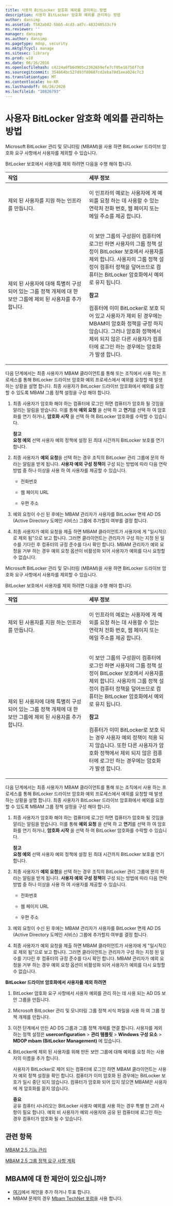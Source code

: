 ```yaml
---
title: 사용자 BitLocker 암호화 예외를 관리하는 방법
description: 사용자 BitLocker 암호화 예외를 관리하는 방법
author: dansimp
ms.assetid: f582ab82-5bb5-4cd3-ad7c-483240533cf9
ms.reviewer: ''
manager: dansimp
ms.author: dansimp
ms.pagetype: mdop, security
ms.mktglfcycl: manage
ms.sitesec: library
ms.prod: w10
ms.date: 06/16/2016
ms.openlocfilehash: c4224a0fb6d905c2362659efe7cf05e16756f7c0
ms.sourcegitcommit: 354664bc527d93f80687cd2eba70d1eea024c7c3
ms.translationtype: MT
ms.contentlocale: ko-KR
ms.lasthandoff: 06/26/2020
ms.locfileid: "10826793"
---
```

# 사용자 BitLocker 암호화 예외를 관리하는 방법


Microsoft BitLocker 관리 및 모니터링 (MBAM)을 사용 하면 BitLocker 드라이브 암호화 요구 사항에서 사용자를 제외할 수 있습니다.

BitLocker 보호에서 사용자를 제외 하려면 다음을 수행 해야 합니다.

<table>
<colgroup>
<col width="50%" />
<col width="50%" />
</colgroup>
<thead>
<tr class="header">
<th align="left">작업</th>
<th align="left">세부 정보</th>
</tr>
</thead>
<tbody>
<tr class="odd">
<td align="left"><p>제외 된 사용자를 지원 하는 인프라를 만듭니다.</p></td>
<td align="left"><p>이 인프라의 예로는 사용자에 게 예외를 요청 하는 데 사용할 수 있는 연락처 전화 번호, 웹 페이지 또는 메일 주소를 제공 합니다.</p></td>
</tr>
<tr class="even">
<td align="left"><p>제외 된 사용자에 대해 특별히 구성 되어 있는 그룹 정책 개체에 대 한 보안 그룹에 제외 된 사용자를 추가 합니다.</p></td>
<td align="left"><p>이 보안 그룹의 구성원이 컴퓨터에 로그인 하면 사용자의 그룹 정책 설정이 BitLocker 보호에서 사용자를 제외 합니다. 사용자의 그룹 정책 설정이 컴퓨터 정책을 덮어쓰므로 컴퓨터는 BitLocker 암호화에서 예외로 유지 됩니다.</p>
<div class="alert">
<strong>참고</strong><br/><p>컴퓨터에 이미 BitLocker로 보호 되어 있고 사용자가 제외 된 경우에는 MBAM이 암호화 정책을 규정 하지 않습니다. 그러나 암호화 정책에서 제외 되지 않은 다른 사용자가 컴퓨터에 로그인 하는 경우에는 암호화가 발생 합니다.</p>
</div>
<div>

</div></td>
</tr>
</tbody>
</table>



다음 단계에서는 최종 사용자가 MBAM 클라이언트를 통해 또는 조직에서 사용 하는 프로세스를 통해 BitLocker 드라이브 암호화 예외 프로세스에서 예외를 요청할 때 발생 하는 상황을 설명 합니다. 최종 사용자가 BitLocker 드라이브 암호화에서 예외를 요청할 수 있도록 MBAM 그룹 정책 설정을 구성 해야 합니다.

1.  최종 사용자가 암호화 해야 하는 컴퓨터에 로그인 하면 컴퓨터가 암호화 될 것임을 알리는 알림을 받습니다. 이를 통해 **예외 요청** 을 선택 하 고 **연기**를 선택 하 여 암호화를 연기 하거나, **암호화 시작** 을 선택 하 여 BitLocker 암호화를 수락할 수 있습니다.

    **참고**  
    **요청 예외** 선택 사용자 예외 정책에 설정 된 최대 시간까지 BitLocker 보호를 연기 합니다.



2.  최종 사용자가 **예외 요청**을 선택 하는 경우 조직의 BitLocker 관리 그룹에 문의 하 라는 알림을 받게 됩니다. **사용자 예외 구성 정책이** 구성 되는 방법에 따라 다음 연락 방법 중 하나 이상을 사용 하 여 사용자를 제공할 수 있습니다.

    -   전화번호

    -   웹 페이지 URL

    -   우편 주소

3.  예외 요청이 수신 된 후에는 MBAM 관리자가 사용자를 BitLocker 면제 AD DS (Active Directory 도메인 서비스) 그룹에 추가할지 여부를 결정 합니다.

4.  최종 사용자가 예외 요청을 제출 하면 MBAM 클라이언트가 사용자에 게 "일시적으로 제외 됨"으로 보고 합니다. 그러면 클라이언트는 관리자가 구성 하는 지정 된 일 수를 기다린 후 컴퓨터의 규정 준수를 다시 확인 합니다. MBAM 관리자가 예외 요청을 거부 하는 경우 예외 요청 옵션이 비활성화 되어 사용자가 예외를 다시 요청할 수 없습니다.

Microsoft BitLocker 관리 및 모니터링 (MBAM)을 사용 하면 BitLocker 드라이브 암호화 요구 사항에서 사용자를 제외할 수 있습니다.

BitLocker 보호에서 사용자를 제외 하려면 다음을 수행 해야 합니다.

<table>
<colgroup>
<col width="50%" />
<col width="50%" />
</colgroup>
<thead>
<tr class="header">
<th align="left">작업</th>
<th align="left">세부 정보</th>
</tr>
</thead>
<tbody>
<tr class="odd">
<td align="left"><p>제외 된 사용자를 지원 하는 인프라를 만듭니다.</p></td>
<td align="left"><p>이 인프라의 예로는 사용자에 게 예외를 요청 하는 데 사용할 수 있는 연락처 전화 번호, 웹 페이지 또는 메일 주소를 제공 합니다.</p></td>
</tr>
<tr class="even">
<td align="left"><p>제외 된 사용자에 대해 특별히 구성 되어 있는 그룹 정책 개체에 대 한 보안 그룹에 제외 된 사용자를 추가 합니다.</p></td>
<td align="left"><p>이 보안 그룹의 구성원이 컴퓨터에 로그인 하면 사용자의 그룹 정책 설정이 BitLocker 보호에서 사용자를 제외 합니다. 사용자의 그룹 정책 설정이 컴퓨터 정책을 덮어쓰므로 컴퓨터는 BitLocker 암호화에서 예외로 유지 됩니다.</p>
<div class="alert">
<strong>참고</strong><br/><p>컴퓨터가 이미 BitLocker로 보호 되는 경우 사용자 예외 정책이 적용 되지 않습니다. 또한 다른 사용자가 암호화 정책에서 제외 되지 않은 컴퓨터에 로그인 하는 경우에는 암호화가 발생 합니다.</p>
</div>
<div>

</div></td>
</tr>
</tbody>
</table>



다음 단계에서는 최종 사용자가 MBAM 클라이언트를 통해 또는 조직에서 사용 하는 프로세스를 통해 BitLocker 드라이브 암호화 예외 프로세스에서 예외를 요청할 때 발생 하는 상황을 설명 합니다. 최종 사용자가 BitLocker 드라이브 암호화에서 예외를 요청할 수 있도록 MBAM 그룹 정책 설정을 구성 해야 합니다.

1.  최종 사용자가 암호화 해야 하는 컴퓨터에 로그인 하면 컴퓨터가 암호화 될 것임을 알리는 알림을 받습니다. 이를 통해 **예외 요청** 을 선택 하 고 **연기**를 선택 하 여 암호화를 연기 하거나, **암호화 시작** 을 선택 하 여 BitLocker 암호화를 수락할 수 있습니다.

    **참고**  
    **요청 예외** 선택 사용자 예외 정책에 설정 된 최대 시간까지 BitLocker 보호를 연기 합니다.



2.  최종 사용자가 **예외 요청**을 선택 하는 경우 조직의 BitLocker 관리 그룹에 문의 하 라는 알림을 받게 됩니다. **사용자 예외 구성 정책이** 구성 되는 방법에 따라 다음 연락 방법 중 하나 이상을 사용 하 여 사용자를 제공할 수 있습니다.

    -   전화번호

    -   웹 페이지 URL

    -   우편 주소

3.  예외 요청이 수신 된 후에는 MBAM 관리자가 사용자를 BitLocker 면제 AD DS (Active Directory 도메인 서비스) 그룹에 추가할지 여부를 결정 합니다.

4.  최종 사용자가 예외 요청을 제출 하면 MBAM 클라이언트가 사용자에 게 "일시적으로 제외 됨"으로 보고 합니다. 그러면 클라이언트는 관리자가 구성 하는 지정 된 일 수를 기다린 후 컴퓨터의 규정 준수를 다시 확인 합니다. MBAM 관리자가 예외 요청을 거부 하는 경우 예외 요청 옵션이 비활성화 되어 사용자가 예외를 다시 요청할 수 없습니다.

**BitLocker 드라이브 암호화에서 사용자를 제외 하려면**

1.  BitLocker 암호화 요구 사항에서 사용자 예외를 관리 하는 데 사용 되는 AD DS 보안 그룹을 만듭니다.

2.  Microsoft BitLocker 관리 및 모니터링 그룹 정책 서식 파일을 사용 하 여 그룹 정책 개체를 만듭니다.

3.  이전 단계에서 만든 AD DS 그룹과 그룹 정책 개체를 연결 합니다. 사용자를 제외 하는 정책 설정은 **userconfiguration** &gt; **관리 템플릿** &gt; **Windows 구성 요소** &gt; **MDOP mbam (BitLocker Management)** 에 있습니다.

4.  BitLocker에 제외 된 사용자를 위해 만든 보안 그룹에 대해 예외를 요청 하는 사용자의 이름을 추가 합니다.

    사용자가 BitLocker로 제어 되는 컴퓨터에 로그인 하면 MBAM 클라이언트는 사용자 예외 정책 설정을 확인 합니다. 컴퓨터가 이미 암호화 된 경우에는 BitLocker 보호가 일시 중단 되지 않습니다. 컴퓨터가 암호화 되어 있지 않으면 MBAM은 사용자에 게 암호화를 묻지 않습니다.

    **중요**  
    공유 컴퓨터 시나리오는 BitLocker 사용자 예외를 사용 하는 경우 특별 한 고려 사항이 필요 합니다. 예외 비 사용자가 예외 사용자와 공유 된 컴퓨터에 로그인 하는 경우 컴퓨터가 암호화 될 수 있습니다.




## 관련 항목


[MBAM 2.5 기능 관리](administering-mbam-25-features.md)

[MBAM 2.5 그룹 정책 요구 사항 계획](planning-for-mbam-25-group-policy-requirements.md)




## MBAM에 대 한 제안이 있으십니까?
- [여기](http://mbam.uservoice.com/forums/268571-microsoft-bitlocker-administration-and-monitoring)에서 제안을 추가 하거나 투표 합니다. 
- MBAM 문제의 경우 [Mbam TechNet 포럼](https://social.technet.microsoft.com/Forums/home?forum=mdopmbam)을 사용 합니다.




